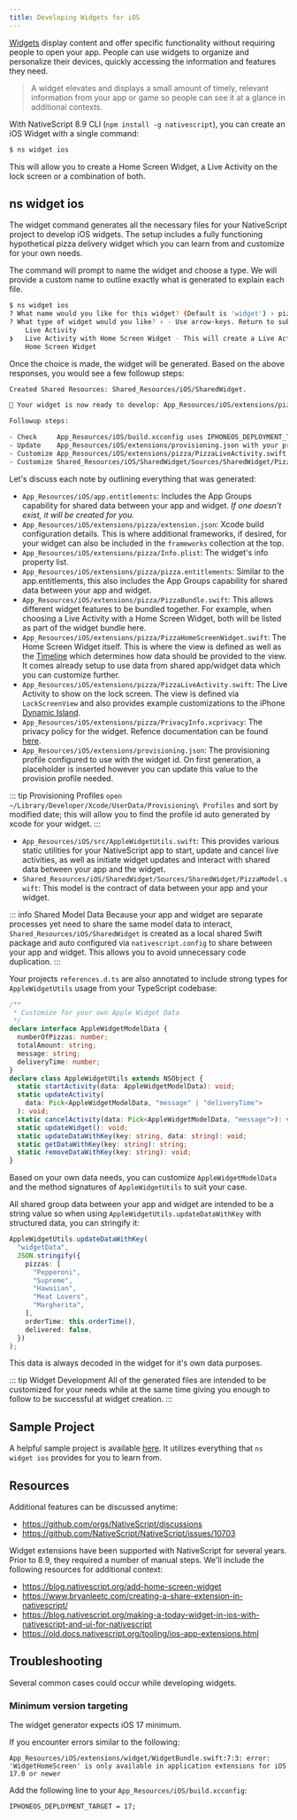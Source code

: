 ```yaml
---
title: Developing Widgets for iOS
---
```


[Widgets](https://developer.apple.com/design/human-interface-guidelines/widgets) display content and offer specific functionality without requiring people to open your app. People can use widgets to organize and personalize their devices, quickly accessing the information and features they need.

> A widget elevates and displays a small amount of timely, relevant information from your app or game so people can see it at a glance in additional contexts.

With NativeScript 8.9 CLI (`npm install -g nativescript`), you can create an iOS Widget with a single command:

```bash
$ ns widget ios
```

This will allow you to create a Home Screen Widget, a Live Activity on the lock screen or a combination of both. 

## ns widget ios

The widget command generates all the necessary files for your NativeScript project to develop iOS widgets. The setup includes a fully functioning hypothetical pizza delivery widget which you can learn from and customize for your own needs.

The command will prompt to name the widget and choose a type. We will provide a custom name to outline exactly what is generated to explain each file.

```bash
$ ns widget ios
? What name would you like for this widget? (Default is 'widget') › pizza
? What type of widget would you like? › - Use arrow-keys. Return to submit.
    Live Activity
❯   Live Activity with Home Screen Widget - This will create a Live Activity that will display on the iOS Lock Screen with ability to also display a Home Screen Widget.
    Home Screen Widget
```

Once the choice is made, the widget will be generated. Based on the above responses, you would see a few followup steps:

```bash
Created Shared Resources: Shared_Resources/iOS/SharedWidget.

🚀 Your widget is now ready to develop: App_Resources/iOS/extensions/pizza.

Followup steps:

- Check     App_Resources/iOS/build.xcconfig uses IPHONEOS_DEPLOYMENT_TARGET=17 or higher.
- Update    App_Resources/iOS/extensions/provisioning.json with your profile id.
- Customize App_Resources/iOS/extensions/pizza/PizzaLiveActivity.swift for your display.
- Customize Shared_Resources/iOS/SharedWidget/Sources/SharedWidget/PizzaModel.swift for your data.
```

Let's discuss each note by outlining everything that was generated:

- `App_Resources/iOS/app.entitlements`: Includes the App Groups capability for shared data between your app and widget. *If one doesn't exist, it will be created for you.*
- `App_Resources/iOS/extensions/pizza/extension.json`: Xcode build configuration details. This is where additional frameworks, if desired, for your widget can also be included in the `frameworks` collection at the top.
- `App_Resources/iOS/extensions/pizza/Info.plist`: The widget's info property list.
- `App_Resources/iOS/extensions/pizza/pizza.entitlements`: Similar to the app.entitlements, this also includes the App Groups capability for shared data between your app and widget.
- `App_Resources/iOS/extensions/pizza/PizzaBundle.swift`: This allows different widget features to be bundled together. For example, when choosing a Live Activity with a Home Screen Widget, both will be listed as part of the widget bundle here.
- `App_Resources/iOS/extensions/pizza/PizzaHomeScreenWidget.swift`: The Home Screen Widget itself. This is where the view is defined as well as the [Timeline](https://developer.apple.com/documentation/widgetkit/timeline) which determines how data should be provided to the view. It comes already setup to use data from shared app/widget data which you can customize further.
- `App_Resources/iOS/extensions/pizza/PizzaLiveActivity.swift`: The Live Activity to show on the lock screen. The view is defined via `LockScreenView` and also provides example customizations to the iPhone [Dynamic Island](https://support.apple.com/guide/iphone/use-the-dynamic-island-iph28f50d10d/ios).
- `App_Resources/iOS/extensions/pizza/PrivacyInfo.xcprivacy`: The privacy policy for the widget. Refence documentation can be found [here](https://developer.apple.com/documentation/bundleresources/privacy-manifest-files).
- `App_Resources/iOS/extensions/provisioning.json`: The provisioning profile configured to use with the widget id. On first generation, a placeholder is inserted however you can update this value to the provision profile needed. 

::: tip Provisioning Profiles
`open ~/Library/Developer/Xcode/UserData/Provisioning\ Profiles` and sort by modified date; this will allow you to find the profile id auto generated by xcode for your widget.
:::

- `App_Resources/iOS/src/AppleWidgetUtils.swift`: This provides various static utilities for your NativeScript app to start, update and cancel live activities, as well as initiate widget updates and interact with shared data between your app and the widget.
- `Shared_Resources/iOS/SharedWidget/Sources/SharedWidget/PizzaModel.swift`: This model is the contract of data between your app and your widget.

::: info Shared Model Data
Because your app and widget are separate processes yet need to share the same model data to interact, `Shared_Resources/iOS/SharedWidget` is created as a local shared Swift package and auto configured via `nativescript.config` to share between your app and widget. This allows you to avoid unnecessary code duplication.
:::

Your projects `references.d.ts` are also annotated to include strong types for `AppleWidgetUtils` usage from your TypeScript codebase:

```ts
/**
 * Customize for your own Apple Widget Data
 */
declare interface AppleWidgetModelData {
  numberOfPizzas: number;
  totalAmount: string;
  message: string;
  deliveryTime: number;
}
declare class AppleWidgetUtils extends NSObject {
  static startActivity(data: AppleWidgetModelData): void;
  static updateActivity(
    data: Pick<AppleWidgetModelData, "message" | "deliveryTime">
  ): void;
  static cancelActivity(data: Pick<AppleWidgetModelData, "message">): void;
  static updateWidget(): void;
  static updateDataWithKey(key: string, data: string): void;
  static getDataWithKey(key: string): string;
  static removeDataWithKey(key: string): void;
}
```

Based on your own data needs, you can customize `AppleWidgetModelData` and the method signatures of `AppleWidgetUtils` to suit your case.

All shared group data between your app and widget are intended to be a string value so when using `AppleWidgetUtils.updateDataWithKey` with structured data, you can stringify it:

```ts
AppleWidgetUtils.updateDataWithKey(
  "widgetData",
  JSON.stringify({
    pizzas: [
      "Pepperoni",
      "Supreme",
      "Hawaiian",
      "Meat Lovers",
      "Margherita",
    ],
    orderTime: this.orderTime(),
    delivered: false,
  })
);
```

This data is always decoded in the widget for it's own data purposes.

::: tip Widget Development
All of the generated files are intended to be customized for your needs while at the same time giving you enough to follow to be successful at widget creation.
:::

## Sample Project

A helpful sample project is available [here](https://github.com/NativeScript/widget-ios-example). It utilizes everything that `ns widget ios` provides for you to learn from.

## Resources

Additional features can be discussed anytime:
- https://github.com/orgs/NativeScript/discussions
- https://github.com/NativeScript/NativeScript/issues/10703

Widget extensions have been supported with NativeScript for several years. Prior to 8.9, they required a number of manual steps. We'll include the following resources for additional context:
- https://blog.nativescript.org/add-home-screen-widget
- https://www.bryanleetc.com/creating-a-share-extension-in-nativescript/
- https://blog.nativescript.org/making-a-today-widget-in-ios-with-nativescript-and-ui-for-nativescript
- https://old.docs.nativescript.org/tooling/ios-app-extensions.html

## Troubleshooting

Several common cases could occur while developing widgets.

### Minimum version targeting

The widget generator expects iOS 17 minimum. 

If you encounter errors similar to the following:

```
App_Resources/iOS/extensions/widget/WidgetBundle.swift:7:3: error: 'WidgetHomeScreen' is only available in application extensions for iOS 17.0 or newer
```

Add the following line to your `App_Resources/iOS/build.xcconfig`:

```
IPHONEOS_DEPLOYMENT_TARGET = 17;
```

